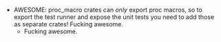 * AWESOME: proc_macro crates can *only* export proc macros, so to export the test runner and expose the unit tests you need to add those as separate crates! Fucking awesome.
  * Fucking awesome.